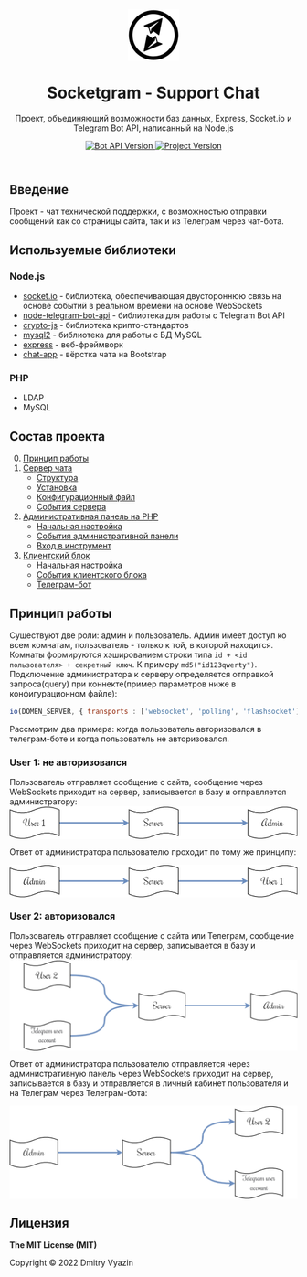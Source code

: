 <header>

<div align="center">
<img src="docs/socketgram.io.min.png" alt="logo" height="90" align="center">
<h1 align="center">Socketgram - Support Chat</h1>

<p>Проект, объединяющий возможности баз данных, Express, Socket.io и Telegram Bot API, написанный на Node.js</p>

<a href="https://core.telegram.org/bots/api">
	<img src="https://img.shields.io/badge/Bot%20API-v6.3-f36caf.svg?style=flat-square" alt="Bot API Version" />
</a>
<a href="https://github.com/VDS13/Socketgram-Support-Chat">
	<img src="https://img.shields.io/github/v/release/VDS13/Socketgram-Support-Chat" alt="Project Version" />
</a>
</div>

</header>

## Введение

Проект - чат технической поддержки, с возможностью отправки сообщений как со страницы сайта, так и из Телеграм через чат-бота.

## Используемые библиотеки

### Node.js
* [socket.io](https://github.com/socketio/socket.io) - библиотека, обеспечивающая двустороннюю связь на основе событий в реальном времени на основе WebSockets
* [node-telegram-bot-api](https://github.com/yagop/node-telegram-bot-api) - библиотека для работы с Telegram Bot API
* [crypto-js](https://github.com/brix/crypto-js) - библиотека крипто-стандартов
* [mysql2](https://github.com/sidorares/node-mysql2) - библиотека для работы с БД MySQL
* [express](https://github.com/expressjs/express) - веб-фреймворк
* [chat-app](https://www.bootdey.com/snippets/view/chat-app) - вёрстка чата на Bootstrap

### PHP
* LDAP
* MySQL

## Состав проекта

0. [Принцип работы](#start)
1. [Сервер чата](https://github.com/VDS13/Socketgram-Support-Chat/blob/main/server/README_ru.md#server)
	- [Структура](https://github.com/VDS13/Socketgram-Support-Chat/blob/main/server/README_ru.md#struct)
	- [Установка](https://github.com/VDS13/Socketgram-Support-Chat/blob/main/server/README_ru.md#install)
	- [Конфигурационный файл](https://github.com/VDS13/Socketgram-Support-Chat/blob/main/server/README_ru.md#conf)
	- [События сервера](https://github.com/VDS13/Socketgram-Support-Chat/blob/main/server/README_ru.md#event)
2. [Административная панель на PHP](https://github.com/VDS13/Socketgram-Support-Chat/blob/main/admin_client_php/README_ru.md#adminphp)
	- [Начальная настройка](https://github.com/VDS13/Socketgram-Support-Chat/blob/main/admin_client_php/README_ru.md#startadminclient)
	- [События административной панели](https://github.com/VDS13/Socketgram-Support-Chat/blob/main/admin_client_php/README_ru.md#eventadmin)
	- [Вход в инструмент](https://github.com/VDS13/Socketgram-Support-Chat/blob/main/admin_client_php/README_ru.md#loginadmin)
3. [Клиентский блок](https://github.com/VDS13/Socketgram-Support-Chat/blob/main/user_client/README_ru.md##clientphp)
	- [Начальная настройка](https://github.com/VDS13/Socketgram-Support-Chat/blob/main/user_client/README_ru.md#startuserclient)
	- [События клиентского блока](https://github.com/VDS13/Socketgram-Support-Chat/blob/main/user_client/README_ru.md#eventuser)
	- [Телеграм-бот](https://github.com/VDS13/Socketgram-Support-Chat/blob/main/user_client/README_ru.md#usertlgrm)

## <a name="start"></a> Принцип работы

Существуют две роли: админ и пользователь. Админ имеет доступ ко всем комнатам, пользователь - только к той, в которой находится.
Комнаты формируются хэшированием строки типа `id + <id пользователя> + секретный ключ`. К примеру `md5("id123qwerty")`.
Подключение администратора к серверу определяется отправкой запроса(query) при коннекте(пример параметров ниже в конфигурационном файле):
```js
io(DOMEN_SERVER, { transports : ['websocket', 'polling', 'flashsocket'], query : {[SERVER_KEY]: SERVER_PSWD} })
```

Рассмотрим два примера: когда пользователь авторизовался в телеграм-боте и когда пользователь не авторизовался.

### User 1: не авторизовался
Пользователь отправляет сообщение с сайта, сообщение через WebSockets приходит на сервер, записывается в базу и отправляется администратору:
<img src="docs/structure0.png" align="center">

Ответ от администратора пользователю проходит по тому же принципу:

<img src="docs/structure1.png" align="center">

### User 2: авторизовался
Пользователь отправляет сообщение с сайта или Телеграм, сообщение через WebSockets приходит на сервер, записывается в базу и отправляется администратору:
<img src="docs/structure2.png" align="center">

Ответ от администратора пользователю отправляется через административную панель через WebSockets приходит на сервер, записывается в базу и отправляется в личный кабинет пользователя и на Телеграм через Телеграм-бота:

<img src="docs/structure3.png" align="center">

## Лицензия

**The MIT License (MIT)**

Copyright © 2022 Dmitry Vyazin